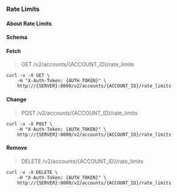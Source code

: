 ### Rate Limits

#### About Rate Limits

#### Schema



#### Fetch

> GET /v2/accounts/{ACCOUNT_ID}/rate_limits

```shell
curl -v -X GET \
    -H "X-Auth-Token: {AUTH_TOKEN}" \
    http://{SERVER}:8000/v2/accounts/{ACCOUNT_ID}/rate_limits
```

#### Change

> POST /v2/accounts/{ACCOUNT_ID}/rate_limits

```shell
curl -v -X POST \
    -H "X-Auth-Token: {AUTH_TOKEN}" \
    http://{SERVER}:8000/v2/accounts/{ACCOUNT_ID}/rate_limits
```

#### Remove

> DELETE /v2/accounts/{ACCOUNT_ID}/rate_limits

```shell
curl -v -X DELETE \
    -H "X-Auth-Token: {AUTH_TOKEN}" \
    http://{SERVER}:8000/v2/accounts/{ACCOUNT_ID}/rate_limits
```


